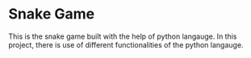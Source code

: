 # Snake Game 
This is the snake game built with the help of python langauge. In this project, there is use of different functionalities of the python langauge.
